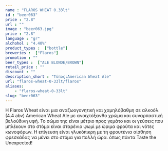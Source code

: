 ```yaml
---
name : "FLAROS WHEAT 0.33lt"
id : "beer063"
price : "2.8"
url : ""
image : "beer063.jpg"
price : "2.8"
language : "gr"
alchohol : "4.40%"
product_types :  ["bottle"]
breweries :  ["Flaros"]
promotion : ""
beer_types :  ["ALE BLONDE/BROWN"]
retail_price : ""
discount : ""
description_short : "Τύπος:American Wheat Ale"
url: "flaros-wheat-0-33lt/flaros"
aliases: 
    - "flaros-wheat-0-33lt"
slug: "beer063"
---
```


H Flaros Wheat είναι μια αναζωογονητική και χαμηλόβαθμη σε αλκοόλ (4.4 abv) American Wheat Ale με ανοιχτόξανθο χρώμα και συναρπαστική βελούδινη υφή. Το σώμα της είναι μέτριο προς γεμάτο και οι γεύσεις που μπλέκουν στο στόμα είναι σταρένιο ψωμί με ώριμα φρούτα και νότες κωνοφόρων. Η επίγευση είναι γλυκόπικρη με τη φρουτένια αίσθηση φρεσκάδας να μένει στο στόμα για πολλή ώρα. όπως πάντα Taste the Unexpected!